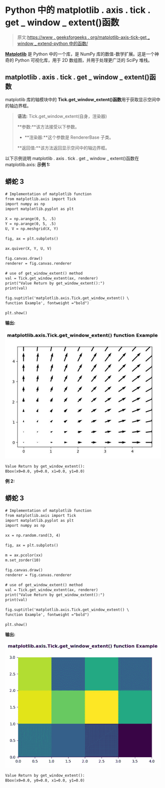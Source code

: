 # Python 中的 matplotlib . axis . tick . get _ window _ extent()函数

> 原文:[https://www . geeksforgeeks . org/matplotlib-axis-tick-get _ window _ extend-python 中的函数/](https://www.geeksforgeeks.org/matplotlib-axis-tick-get_window_extent-function-in-python/)

[**Matplotlib**](https://www.geeksforgeeks.org/python-introduction-matplotlib/) 是 Python 中的一个库，是 NumPy 库的数值-数学扩展。这是一个神奇的 Python 可视化库，用于 2D 数组图，并用于处理更广泛的 SciPy 堆栈。

## matplotlib . axis . tick . get _ window _ extent()函数

matplotlib 库的轴模块中的 **Tick.get_window_extent()函数**用于获取显示空间中的轴边界框。

> **语法:** Tick.get_window_extent(自身，渲染器)
> 
> **参数:**该方法接受以下参数。
> 
> *   **渲染器:**这个参数是 RendererBase 子类。
> 
> **返回值:**该方法返回显示空间中的轴边界框。

以下示例说明 matplotlib . axis . tick . get _ window _ extent()函数在 matplotlib.axis:
**示例 1:**

## 蟒蛇 3

```
# Implementation of matplotlib function
from matplotlib.axis import Tick
import numpy as np 
import matplotlib.pyplot as plt 

X = np.arange(0, 5, .5) 
Y = np.arange(0, 5, .5) 
U, V = np.meshgrid(X, Y) 

fig, ax = plt.subplots() 

ax.quiver(X, Y, U, V) 

fig.canvas.draw()   
renderer = fig.canvas.renderer 

# use of get_window_extent() method 
val = Tick.get_window_extent(ax, renderer) 
print("Value Return by get_window_extent():") 
print(val)      

fig.suptitle('matplotlib.axis.Tick.get_window_extent() \
function Example', fontweight ="bold")  

plt.show() 
```

**输出:**

![](img/dfc8a9800fca8030870f6da576ddfa30.png)

```
Value Return by get_window_extent():
Bbox(x0=0.0, y0=0.0, x1=0.0, y1=0.0)

```

**例 2:**

## 蟒蛇 3

```
# Implementation of matplotlib function
from matplotlib.axis import Tick
import matplotlib.pyplot as plt 
import numpy as np   

xx = np.random.rand(3, 4) 

fig, ax = plt.subplots() 

m = ax.pcolor(xx) 
m.set_zorder(10) 

fig.canvas.draw()   
renderer = fig.canvas.renderer 

# use of get_window_extent() method 
val = Tick.get_window_extent(ax, renderer) 
print("Value Return by get_window_extent():") 
print(val) 

fig.suptitle('matplotlib.axis.Tick.get_window_extent() \
function Example', fontweight ="bold")  

plt.show() 
```

**输出:**

![](img/30cae3347540f40505a1f8df6643ecce.png)

```
Value Return by get_window_extent():
Bbox(x0=0.0, y0=0.0, x1=0.0, y1=0.0)

```